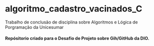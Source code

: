 # algoritmo_cadastro_vacinados_C
Trabalho de conclusão de disciplina sobre Algoritmos e Lógica de Porgramação da Unicesumar

#### Repósitorio criado para o Desafio de Projeto sobre Gih/GitHub da DIO.
